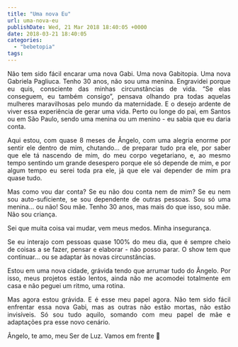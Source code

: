 ```yaml
---
title: "Uma nova Eu"
url: uma-nova-eu
publishDate: Wed, 21 Mar 2018 18:40:05 +0000
date: 2018-03-21 18:40:05
categories: 
  - "bebetopia"
tags: 
---
```

<p style="text-align: justify;">Não tem sido fácil encarar uma nova Gabi. Uma nova Gabitopia. Uma nova Gabriela Pagliuca. Tenho 30 anos, não sou uma menina. Engravidei porque eu quis, consciente das minhas circunstâncias de vida. “Se elas conseguem, eu também consigo”, pensava olhando pra todas aquelas mulheres maravilhosas pelo mundo da maternidade. E o desejo ardente de viver essa experiência de gerar uma vida. Perto ou longe do pai, em Santos ou em São Paulo, sendo uma menina ou um menino - eu sabia que eu daria conta.</p>
<p style="text-align: justify;">Aqui estou, com quase 8 meses de Ângelo, com uma alegria enorme por sentir ele dentro de mim, chutando... de preparar tudo pra ele, por saber que ele tá nascendo de mim, do meu corpo vegetariano, e, ao mesmo tempo sentindo um grande desespero porque ele só depende de mim, e por algum tempo eu serei toda pra ele, já que ele vai depender de mim pra quase tudo.</p>
<p style="text-align: justify;">Mas como vou dar conta? Se eu não dou conta nem de mim? Se eu nem sou auto-suficiente, se sou dependente de outras pessoas. Sou só uma menina... ou não! Sou mãe. Tenho 30 anos, mas mais do que isso, sou mãe. Não sou criança.</p>
<p style="text-align: justify;">Sei que muita coisa vai mudar, vem meus medos. Minha insegurança.</p>
<p style="text-align: justify;">Se eu interajo com pessoas quase 100% do meu dia, que é sempre cheio de coisas a se fazer, pensar e elaborar - não posso parar. O show tem que continuar... ou se adaptar às novas circunstâncias.</p>
<p style="text-align: justify;">Estou em uma nova cidade, grávida tendo que arrumar tudo do Ângelo. Por isso, meus projetos estão lentos, ainda não me acomodei totalmente em casa e não peguei um ritmo, uma rotina.</p>
<p style="text-align: justify;">Mas agora estou grávida. E é esse meu papel agora. Não tem sido fácil enfrentar essa nova Gabi, mas as outras não estão mortas, não estão invisíveis. Só sou tudo aquilo, somando com meu papel de mãe e adaptações pra esse novo cenário.</p>
<p style="text-align: justify;">Ângelo, te amo, meu Ser de Luz.
Vamos em frente 💙</p>
